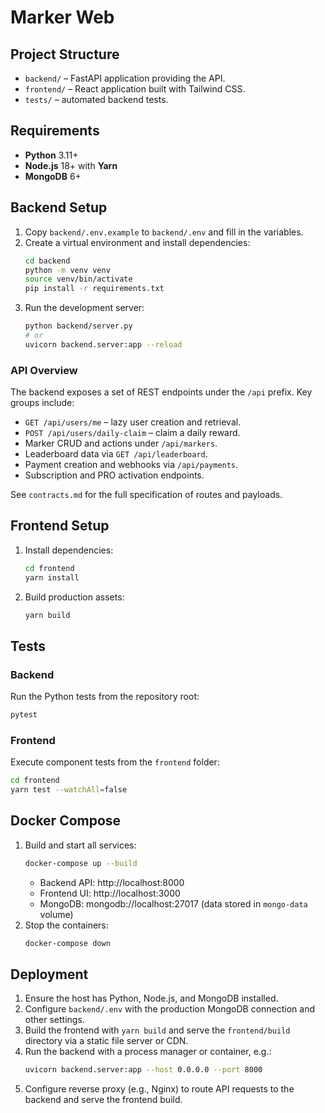 # Marker Web

## Project Structure
- `backend/` – FastAPI application providing the API.
- `frontend/` – React application built with Tailwind CSS.
- `tests/` – automated backend tests.

## Requirements
- **Python** 3.11+
- **Node.js** 18+ with **Yarn**
- **MongoDB** 6+

## Backend Setup
1. Copy `backend/.env.example` to `backend/.env` and fill in the variables.
2. Create a virtual environment and install dependencies:
   ```bash
   cd backend
   python -m venv venv
   source venv/bin/activate
   pip install -r requirements.txt
   ```
3. Run the development server:
   ```bash
   python backend/server.py
   # or
   uvicorn backend.server:app --reload
   ```

### API Overview
The backend exposes a set of REST endpoints under the `/api` prefix. Key groups include:

- `GET /api/users/me` – lazy user creation and retrieval.
- `POST /api/users/daily-claim` – claim a daily reward.
- Marker CRUD and actions under `/api/markers`.
- Leaderboard data via `GET /api/leaderboard`.
- Payment creation and webhooks via `/api/payments`.
- Subscription and PRO activation endpoints.

See `contracts.md` for the full specification of routes and payloads.

## Frontend Setup
1. Install dependencies:
   ```bash
   cd frontend
   yarn install
   ```
2. Build production assets:
   ```bash
   yarn build
   ```

## Tests
### Backend
Run the Python tests from the repository root:
```bash
pytest
```

### Frontend
Execute component tests from the `frontend` folder:
```bash
cd frontend
yarn test --watchAll=false
```

## Docker Compose
1. Build and start all services:
   ```bash
   docker-compose up --build
   ```
   - Backend API: http://localhost:8000
   - Frontend UI: http://localhost:3000
   - MongoDB: mongodb://localhost:27017 (data stored in `mongo-data` volume)
2. Stop the containers:
   ```bash
   docker-compose down
   ```

## Deployment
1. Ensure the host has Python, Node.js, and MongoDB installed.
2. Configure `backend/.env` with the production MongoDB connection and other settings.
3. Build the frontend with `yarn build` and serve the `frontend/build` directory via a static file server or CDN.
4. Run the backend with a process manager or container, e.g.:
   ```bash
   uvicorn backend.server:app --host 0.0.0.0 --port 8000
   ```
5. Configure reverse proxy (e.g., Nginx) to route API requests to the backend and serve the frontend build.
